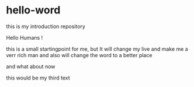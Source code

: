 # hello-word
this is my introduction repository


Hello Humans ! 

this is a small startingpoint for me, but It will change my live and make me a verr rich man and also will change the word to a better place

and what about now

this would be my third text
